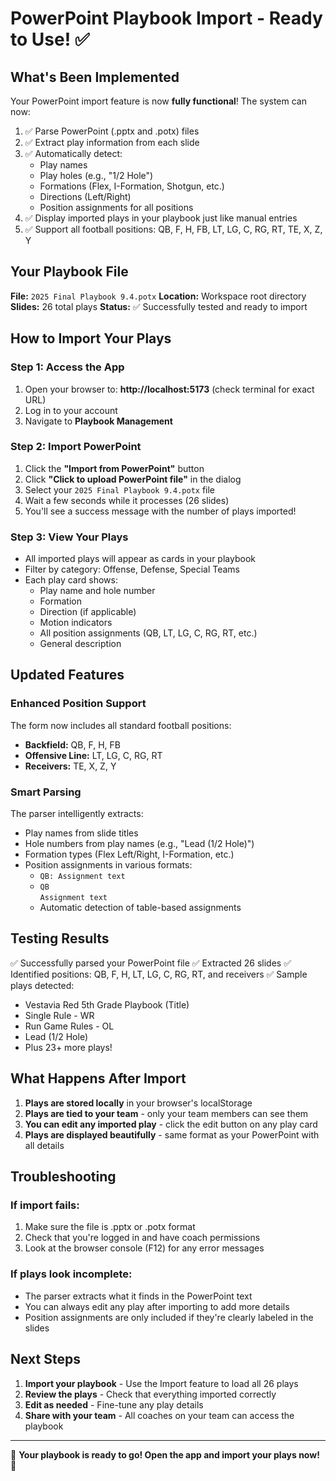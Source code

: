 # PowerPoint Playbook Import - Ready to Use! ✅

## What's Been Implemented

Your PowerPoint import feature is now **fully functional**! The system can now:

1. ✅ Parse PowerPoint (.pptx and .potx) files
2. ✅ Extract play information from each slide
3. ✅ Automatically detect:
   - Play names
   - Play holes (e.g., "1/2 Hole")
   - Formations (Flex, I-Formation, Shotgun, etc.)
   - Directions (Left/Right)
   - Position assignments for all positions
4. ✅ Display imported plays in your playbook just like manual entries
5. ✅ Support all football positions: QB, F, H, FB, LT, LG, C, RG, RT, TE, X, Z, Y

## Your Playbook File

**File:** `2025 Final Playbook 9.4.potx`
**Location:** Workspace root directory
**Slides:** 26 total plays
**Status:** ✅ Successfully tested and ready to import

## How to Import Your Plays

### Step 1: Access the App
1. Open your browser to: **http://localhost:5173** (check terminal for exact URL)
2. Log in to your account
3. Navigate to **Playbook Management**

### Step 2: Import PowerPoint
1. Click the **"Import from PowerPoint"** button
2. Click **"Click to upload PowerPoint file"** in the dialog
3. Select your `2025 Final Playbook 9.4.potx` file
4. Wait a few seconds while it processes (26 slides)
5. You'll see a success message with the number of plays imported!

### Step 3: View Your Plays
- All imported plays will appear as cards in your playbook
- Filter by category: Offense, Defense, Special Teams
- Each play card shows:
  - Play name and hole number
  - Formation
  - Direction (if applicable)
  - Motion indicators
  - All position assignments (QB, LT, LG, C, RG, RT, etc.)
  - General description

## Updated Features

### Enhanced Position Support
The form now includes all standard football positions:
- **Backfield:** QB, F, H, FB
- **Offensive Line:** LT, LG, C, RG, RT
- **Receivers:** TE, X, Z, Y

### Smart Parsing
The parser intelligently extracts:
- Play names from slide titles
- Hole numbers from play names (e.g., "Lead (1/2 Hole)")
- Formation types (Flex Left/Right, I-Formation, etc.)
- Position assignments in various formats:
  - `QB: Assignment text`
  - `QB`<br>`Assignment text`
  - Automatic detection of table-based assignments

## Testing Results

✅ Successfully parsed your PowerPoint file
✅ Extracted 26 slides
✅ Identified positions: QB, F, H, LT, LG, C, RG, RT, and receivers
✅ Sample plays detected:
- Vestavia Red 5th Grade Playbook (Title)
- Single Rule - WR
- Run Game Rules - OL
- Lead (1/2 Hole)
- Plus 23+ more plays!

## What Happens After Import

1. **Plays are stored locally** in your browser's localStorage
2. **Plays are tied to your team** - only your team members can see them
3. **You can edit any imported play** - click the edit button on any play card
4. **Plays are displayed beautifully** - same format as your PowerPoint with all details

## Troubleshooting

### If import fails:
1. Make sure the file is .pptx or .potx format
2. Check that you're logged in and have coach permissions
3. Look at the browser console (F12) for any error messages

### If plays look incomplete:
- The parser extracts what it finds in the PowerPoint text
- You can always edit any play after importing to add more details
- Position assignments are only included if they're clearly labeled in the slides

## Next Steps

1. **Import your playbook** - Use the Import feature to load all 26 plays
2. **Review the plays** - Check that everything imported correctly
3. **Edit as needed** - Fine-tune any play details
4. **Share with your team** - All coaches on your team can access the playbook

---

🏈 **Your playbook is ready to go! Open the app and import your plays now!** 🏈

